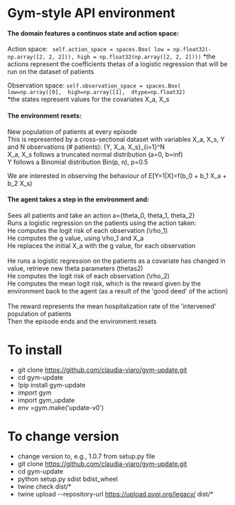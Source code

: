 # Gym-style API environment


#### The domain features a continuos state and action space:
Action space: ```
self.action_space = spaces.Box(
                                      low = np.float32(-np.array([2, 2, 2])),
                                      high = np.float32(np.array([2, 2, 2])))```
*the actions represent the coefficients thetas of a logistic regression that will be run on the dataset of patients            

Observation space: `self.observation_space = spaces.Box(
                                                low=np.array([0], 
                                                high=np.array([1], 
                                                dtype=np.float32)  `          
*the states represent values for the covariates X_a, X_s

#### The environment resets:

New population of patients at every episode <br />
This is represented by a cross-sectional dataset with variables X_a, X_s, Y and N observations (# patients): {Y, X_a, X_s}_{i=1}^N  <br />
X_a, X_s follows a truncated normal distribution (a=0, b=inf) <br />
Y follows a Binomial distribution Bin(p, n), p=0.5 <br />

We are interested in observing the behaviour of E[Y=1|X]=f(b_0 + b_1 X_a + b_2 X_s) 

#### The agent takes a step in the environment and:

Sees all patients and take an action a={theta_0, theta_1, theta_2} <br />
Runs a logistic regression on the patients using the action taken:  <br />
He computes the logit risk of each observation (\rho_1) <br />
He computes the g value, using \rho_1 and X_a <br />
He replaces the initial X_a with the g value, for each observation <br />
 <br />
He runs a logistic regression on the patients as a covariate has changed in value, retrieve new theta parameters (thetas2) <br />
He computes the logit risk of each observation (\rho_2) <br />
He computes the mean logit risk, which is the reward given by the environment back to the agent (as a result of the 'good deed' of the action) <br />
 <br />
The reward represents the mean hospitalization rate of the 'intervened' population of patients <br />
Then the episode ends and the environment resets <br />

# To install
- git clone https://github.com/claudia-viaro/gym-update.git
- cd gym-update
- !pip install gym-update
- import gym
- import gym_update
- env =gym.make('update-v0')

# To change version
- change version to, e.g., 1.0.7 from setup.py file
- git clone https://github.com/claudia-viaro/gym-update.git
- cd gym-update
- python setup.py sdist bdist_wheel
- twine check dist/*
- twine upload --repository-url https://upload.pypi.org/legacy/ dist/*
